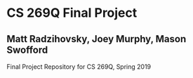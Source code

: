 # CS 269Q Final Project
## Matt Radzihovsky, Joey Murphy, Mason Swofford
Final Project Repository for CS 269Q, Spring 2019
